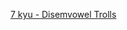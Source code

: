 [7 kyu - Disemvowel Trolls](https://www.codewars.com/kata/52fba66badcd10859f00097e/train/javascript)
